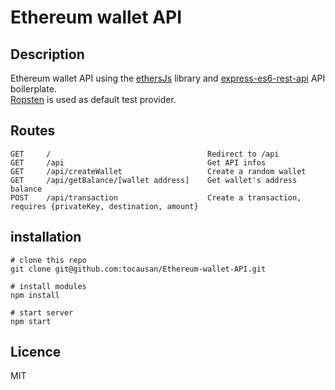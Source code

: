 # Ethereum wallet API

## Description
Ethereum wallet API using the [ethersJs](https://docs.ethers.io/ethers.js/html) library and
 [express-es6-rest-api](https://github.com/developit/express-es6-rest-api) API boilerplate. <br>
[Ropsten](https://ropsten.etherscan.io) is used as default test provider.

## Routes
```text
GET     /                                   Redirect to /api
GET     /api                                Get API infos
GET     /api/createWallet                   Create a random wallet
GET     /api/getBalance/[wallet address]    Get wallet's address balance
POST    /api/transaction                    Create a transaction, requires {privateKey, destination, amount}
```

## installation
```text
# clone this repo
git clone git@github.com:tocausan/Ethereum-wallet-API.git

# install modules
npm install

# start server
npm start
```

## Licence
MIT
